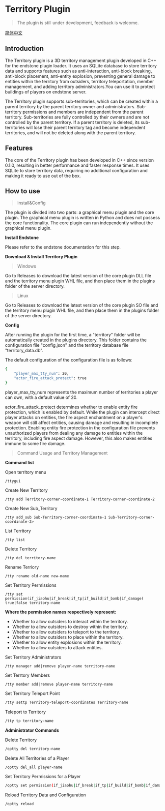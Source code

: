 # Territory Plugin

> The plugin is still under development, feedback is welcome.

[简体中文](README_zh-CN.md)  

## Introduction

The Territory plugin is a 3D territory management plugin developed in C++ for the endstone plugin loader.  It uses an SQLite database to store territory data and supports features such as anti-interaction, anti-block breaking, anti-block placement, anti-entity explosion, preventing general damage to entities within the territory from outsiders, territory teleportation, member management, and adding territory administrators.You can use it to protect buildings of players on endstone server.

The Territory plugin supports sub-territories, which can be created within a parent territory by the parent territory owner and administrators. Sub-territory permissions and members are independent from the parent territory. Sub-territories are fully controlled by their owners and are not controlled by the parent territory. If a parent territory is deleted, its sub-territories will lose their parent territory tag and become independent territories, and will not be deleted along with the parent territory.

## Features

The core of the Territory plugin has been developed in C++ since version 0.1.0, resulting in better performance and faster response times. It uses SQLite to store territory data, requiring no additional configuration and making it ready to use out of the box.

## How to use

> Install&Config

The plugin is divided into two parts: a graphical menu plugin and the core plugin. The graphical menu plugin is written in Python and does not possess the core functionality. The core plugin can run independently without the graphical menu plugin.

**Install Endstone**

Please refer to the endstone documentation for this step.

**Download & Install Territory Plugin**

> Windows

Go to Releases to download the latest version of the core plugin DLL file and the territory menu plugin WHL file, and then place them in the plugins folder of the server directory.

> Linux

Go to Releases to download the latest version of the core plugin SO file and the territory menu plugin WHL file, and then place them in the plugins folder of the server directory.

**Config**

After running the plugin for the first time, a "territory" folder will be automatically created in the plugins directory. This folder contains the configuration file "config.json" and the territory database file "territory_data.db".

The default configuration of the configuration file is as follows:

```bash
{
    "player_max_tty_num": 20,
    "actor_fire_attack_protect": true
}
```

player_max_tty_num represents the maximum number of territories a player can own, with a default value of 20.

actor_fire_attack_protect determines whether to enable entity fire protection, which is enabled by default. While the plugin can intercept direct player attacks on entities, the fire aspect enchantment on a player's weapon will still affect entities, causing damage and resulting in incomplete protection. Enabling entity fire protection in the configuration file prevents unauthorized players from dealing any damage to entities within the territory, including fire aspect damage. However, this also makes entities immune to some fire damage.

> Command Usage and Territory Management

**Command list**

Open territory menu

```shell
/ttygui
```

Create New Territory

```shell
/tty add Territory-corner-coordinate-1 Territory-corner-coordinate-2
```

Create New Sub_Territory

```shell
/tty add_sub Sub-Territory-corner-coordinate-1 Sub-Territory-corner-coordinate-2>
```

List Territory

```shell
/tty list
```

Delete Territory

```shell
/tty del territory-name
```

Rename Terriory

```shell
/tty rename old-name new-name
```

Set Territory Permissions

```shell
/tty set permission(if_jiaohu|if_break|if_tp|if_build|if_bomb|if_damage) true|false territory-name
```

**Where the permission names respectively represent:**

- Whether to allow outsiders to interact within the territory.
- Whether to allow outsiders to destroy within the territory.
- Whether to allow outsiders to teleport to the territory.
- Whether to allow outsiders to place within the territory.
- Whether to allow entity explosions within the territory.
- Whether to allow outsiders to attack entities.

Set Territory Administrators

```shell
/tty manager add|remove player-name territory-name
```

Set Terrtory Members

```shell
/tty member add|remove player-name territory-name
```

Set Territory Teleport Point

```bash
/tty settp Territory-teleport-coordinates Territory-name
```

Teleport to Territory

```bash
/tty tp territory-name
```

**Administrator Commands**

Delete Territory

```bash
/optty del territory-name
```

Delete All Territories of a Player

```bash
/optty del_all player-name
```

Set Territory Permissions for a Player

```bash
/optty set permission(if_jiaohu|if_break|if_tp|if_build|if_bomb|if_damage) true|false territory-name
```

Reload Territory Data and Configuration

```bash
/optty reload
```
